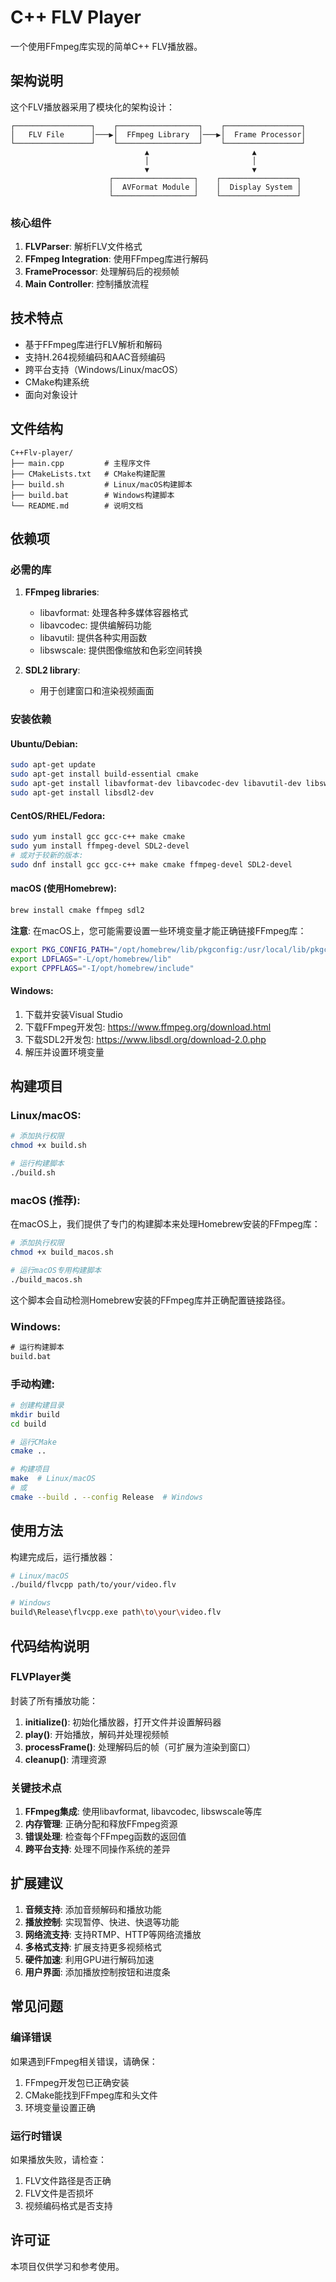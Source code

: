 # C++ FLV Player

一个使用FFmpeg库实现的简单C++ FLV播放器。

## 架构说明

这个FLV播放器采用了模块化的架构设计：

```
┌─────────────────┐    ┌──────────────────┐    ┌─────────────────┐
│   FLV File      │───▶│  FFmpeg Library  │───▶│  Frame Processor│
└─────────────────┘    └──────────────────┘    └─────────────────┘
                              ▲                       ▲
                              │                       │
                              ▼                       ▼
                      ┌──────────────────┐    ┌─────────────────┐
                      │  AVFormat Module │    │  Display System │
                      └──────────────────┘    └─────────────────┘
```

### 核心组件

1. **FLVParser**: 解析FLV文件格式
2. **FFmpeg Integration**: 使用FFmpeg库进行解码
3. **FrameProcessor**: 处理解码后的视频帧
4. **Main Controller**: 控制播放流程

## 技术特点

- 基于FFmpeg库进行FLV解析和解码
- 支持H.264视频编码和AAC音频编码
- 跨平台支持（Windows/Linux/macOS）
- CMake构建系统
- 面向对象设计

## 文件结构

```
C++Flv-player/
├── main.cpp         # 主程序文件
├── CMakeLists.txt   # CMake构建配置
├── build.sh         # Linux/macOS构建脚本
├── build.bat        # Windows构建脚本
└── README.md        # 说明文档
```

## 依赖项

### 必需的库

1. **FFmpeg libraries**:
   - libavformat: 处理各种多媒体容器格式
   - libavcodec: 提供编解码功能
   - libavutil: 提供各种实用函数
   - libswscale: 提供图像缩放和色彩空间转换

2. **SDL2 library**:
   - 用于创建窗口和渲染视频画面

### 安装依赖

#### Ubuntu/Debian:
```bash
sudo apt-get update
sudo apt-get install build-essential cmake
sudo apt-get install libavformat-dev libavcodec-dev libavutil-dev libswscale-dev
sudo apt-get install libsdl2-dev
```

#### CentOS/RHEL/Fedora:
```bash
sudo yum install gcc gcc-c++ make cmake
sudo yum install ffmpeg-devel SDL2-devel
# 或对于较新的版本:
sudo dnf install gcc gcc-c++ make cmake ffmpeg-devel SDL2-devel
```

#### macOS (使用Homebrew):
```bash
brew install cmake ffmpeg sdl2
```

**注意**: 在macOS上，您可能需要设置一些环境变量才能正确链接FFmpeg库：
```bash
export PKG_CONFIG_PATH="/opt/homebrew/lib/pkgconfig:/usr/local/lib/pkgconfig:$PKG_CONFIG_PATH"
export LDFLAGS="-L/opt/homebrew/lib"
export CPPFLAGS="-I/opt/homebrew/include"
```

#### Windows:
1. 下载并安装Visual Studio
2. 下载FFmpeg开发包: https://www.ffmpeg.org/download.html
3. 下载SDL2开发包: https://www.libsdl.org/download-2.0.php
4. 解压并设置环境变量

## 构建项目

### Linux/macOS:

```bash
# 添加执行权限
chmod +x build.sh

# 运行构建脚本
./build.sh
```

### macOS (推荐):

在macOS上，我们提供了专门的构建脚本来处理Homebrew安装的FFmpeg库：

```bash
# 添加执行权限
chmod +x build_macos.sh

# 运行macOS专用构建脚本
./build_macos.sh
```

这个脚本会自动检测Homebrew安装的FFmpeg库并正确配置链接路径。

### Windows:

```cmd
# 运行构建脚本
build.bat
```

### 手动构建:

```bash
# 创建构建目录
mkdir build
cd build

# 运行CMake
cmake ..

# 构建项目
make  # Linux/macOS
# 或
cmake --build . --config Release  # Windows
```

## 使用方法

构建完成后，运行播放器：

```bash
# Linux/macOS
./build/flvcpp path/to/your/video.flv

# Windows
build\Release\flvcpp.exe path\to\your\video.flv
```

## 代码结构说明

### FLVPlayer类

封装了所有播放功能：

1. **initialize()**: 初始化播放器，打开文件并设置解码器
2. **play()**: 开始播放，解码并处理视频帧
3. **processFrame()**: 处理解码后的帧（可扩展为渲染到窗口）
4. **cleanup()**: 清理资源

### 关键技术点

1. **FFmpeg集成**: 使用libavformat, libavcodec, libswscale等库
2. **内存管理**: 正确分配和释放FFmpeg资源
3. **错误处理**: 检查每个FFmpeg函数的返回值
4. **跨平台支持**: 处理不同操作系统的差异

## 扩展建议

1. **音频支持**: 添加音频解码和播放功能
2. **播放控制**: 实现暂停、快进、快退等功能
3. **网络流支持**: 支持RTMP、HTTP等网络流播放
4. **多格式支持**: 扩展支持更多视频格式
5. **硬件加速**: 利用GPU进行解码加速
6. **用户界面**: 添加播放控制按钮和进度条

## 常见问题

### 编译错误

如果遇到FFmpeg相关错误，请确保：
1. FFmpeg开发包已正确安装
2. CMake能找到FFmpeg库和头文件
3. 环境变量设置正确

### 运行时错误

如果播放失败，请检查：
1. FLV文件路径是否正确
2. FLV文件是否损坏
3. 视频编码格式是否支持

## 许可证

本项目仅供学习和参考使用。